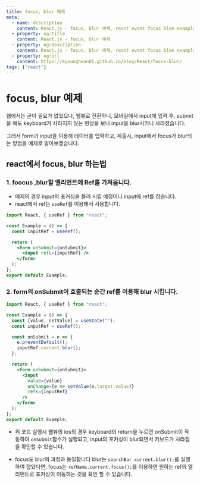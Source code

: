 ```yaml
---
title: focus, blur 예제
meta:
  - name: description
    content: React.js - focus, blur 예제, react event focus blue example
  - property: og:title
    content: React.js - focus, blur 예제
  - property: og:description
    content: React.js - focus, blur 예제, react event focus blue example, useRef
  - property: og:url
    content: https://kyounghwan01.github.io/blog/React/focus-blur/
tags: ["react"]
---
```


# focus, blur 예제

웹에서는 굳이 필요가 없었으나, 웹뷰로 전환하니, 모바일에서 input에 입력 후, submit을 해도 keyboard가 사라지지 않는 현상을 보니 input을 blur시키니 사라졌습니다.

그래서 form과 input을 이용해 데이터를 입력하고, 제출시, input에서 focus가 blur되는 방법을 예제로 알아보겠습니다.<br>

## react에서 focus, blur 하는법

### 1. foocus ,blur할 엘리먼트에 Ref를 가져옵니다.

- 예제의 경우 input의 포커싱을 블러 시킬 예정이니 input에 ref를 잡습니다.
- react에서 ref는 `useRef`를 이용해서 사용합니다.

```jsx
import React, { useRef } from "react";

const Example = () => {
  const inputRef = useRef();

  return (
    <form onSubmit={onSubmit}>
      <input refs={inputRef} />
    </form>
  );
};
export default Example;
```

### 2. form의 onSubmit이 호출되는 순간 ref를 이용해 blur 시킵니다.

```jsx
import React, { useRef } from "react";

const Example = () => {
  const [value, setValue] = useState("");
  const inputRef = useRef();

  const onSubmit = e => {
    e.preventDefault();
    inputRef.current.blur();
  };

  return (
    <form onSubmit={onSubmit}>
      <input
        value={value}
        onChange={e => setValue(e.target.value)}
        refs={inputRef}
      />
    </form>
  );
};
export default Example;
```

- 위 코드 실행시 웹뷰의 ios의 경우 keyboard의 return을 누르면 onSubmit이 작동하여 `onSubmit`함수가 실행되고, input의 포커싱이 blur되면서 키보드가 사라짐을 확인할 수 있습니다.

- focus도 blur의 과정과 동일합니다 blur는 `searchBar.current.blur();`를 실행하여 잡았다면, focus는 `refName.current.focus();`를 이용하면 원하는 ref의 엘리먼트로 포커싱이 이동하는 것을 확인 할 수 있습니다.

<TagLinks />

<Comment />

